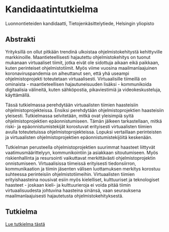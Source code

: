 # Kandidaatintutkielma

Luonnontieteiden kandidaatti, Tietojenkäsittelytiede, Helsingin yliopisto

## Abstrakti

Yrityksillä on ollut pitkään trendinä ulkoistaa ohjelmistokehitystä kehittyville markkinoille. Maantieteellisesti hajautettu ohjelmistokehitys on tuonut mukanaan virtuaaliset tiimit, jotka eivät ole sidottuja aikaan eikä paikkaan, kuten perinteiset ohjelmistotiimit. Myös viime vuosina maailmanlaajuinen koronaviruspandemia on aiheuttanut sen, että yhä useampi ohjelmistoprojekti toteutetaan virtuaalisesti. Virtuaalisille tiimeillä on ominaista - maantieteellisen hajautuneisuuden lisäksi - kommunikoida digitaalisia välineitä, kuten sähköpostia, pikaviestimiä ja videokeskusteluja, käyttämällä.

Tässä tutkielmassa perehdytään virtuaalisten tiimien haasteisiin ohjelmistoprojekteissa. Ensiksi perehdytään ohjelmistoprojektien haasteisiin yleisesti. Tutkielmassa selvitetään, mitkä ovat yleisimpiä syitä ohjelmistoprojektien epäonnistumiseen. Tämän jälkeen tarkastellaan, mitkä riski- ja epäonnistumistekijät korostuvat erityisesti virtuaalisten tiimien avulla toteutetuissa ohjelmistoprojekteissa. Lopuksi vertaillaan perinteisten ja virtuaalisten ohjelmistoprojektien epäonnistumistekijöitä keskenään.

Tutkielman perusteella ohjelmistoprojektien suurimmat haasteet liittyvät vaatimusmäärittelyyn, kommunikointiin ja asiakkaan sitoutumiseen. Myös riskienhallinta ja resursointi vaikuttavat merkittävästi ohjelmistoprojektin onnistumiseen. Virtuaalisissa tiimeissä erityisesti tiedonsiirron, kommunikaation ja tiimin jäsenten välisen luottamuksen merkitys korostuu suhteessa perinteisiin ohjelmistotiimeihin. Virtuaalisten tiimien erityishaasteina nousivat esiin myös kielelliset, kulttuuriset ja teknologiset haasteet - joskaan kieli- ja kulttuurieroja ei voida pitää tiimin virtuaalisuudesta johtuvina haasteina sinänsä, vaan seurauksena maailmanlaajuisesti hajautetusta ohjelmistokehityksestä.

## Tutkielma

[Lue tutkielma tästä](https://github.com/MiguelSombrero/kandidaatintutkielma/blob/main/miika_somero_virtuaalisten_tiimien_haasteet_ohjelmistoprojekteissa.pdf)